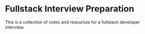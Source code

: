 # Fullstack Interview Preparation

This is a collection of notes and resources for a fullstack developer interview.